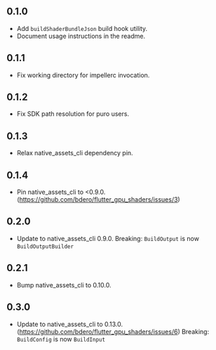 ## 0.1.0

* Add `buildShaderBundleJson` build hook utility.
* Document usage instructions in the readme.

## 0.1.1

* Fix working directory for impellerc invocation.

## 0.1.2

* Fix SDK path resolution for puro users.

## 0.1.3

* Relax native_assets_cli dependency pin.

## 0.1.4

* Pin native_assets_cli to <0.9.0.
  (https://github.com/bdero/flutter_gpu_shaders/issues/3)

## 0.2.0

* Update to native_assets_cli 0.9.0.
  Breaking: `BuildOutput` is now `BuildOutputBuilder`

## 0.2.1

* Bump native_assets_cli to 0.10.0.

## 0.3.0

* Update to native_assets_cli to 0.13.0.
  (https://github.com/bdero/flutter_gpu_shaders/issues/6)
  Breaking: `BuildConfig` is now `BuildInput`
